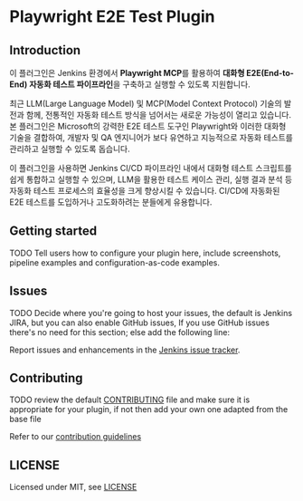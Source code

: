 # Playwright E2E Test Plugin

## Introduction

이 플러그인은 Jenkins 환경에서 **Playwright MCP**를 활용하여 **대화형 E2E(End-to-End) 자동화 테스트 파이프라인**을 구축하고 실행할 수 있도록 지원합니다.

최근 LLM(Large Language Model) 및 MCP(Model Context Protocol) 기술의 발전과 함께, 전통적인 자동화 테스트 방식을 넘어서는 새로운 가능성이 열리고 있습니다. 본 플러그인은 Microsoft의 강력한 E2E 테스트 도구인 Playwright와 이러한 대화형 기술을 결합하여, 개발자 및 QA 엔지니어가 보다 유연하고 지능적으로 자동화 테스트를 관리하고 실행할 수 있도록 돕습니다.

이 플러그인을 사용하면 Jenkins CI/CD 파이프라인 내에서 대화형 테스트 스크립트를 쉽게 통합하고 실행할 수 있으며, LLM을 활용한 테스트 케이스 관리, 실행 결과 분석 등 자동화 테스트 프로세스의 효율성을 크게 향상시킬 수 있습니다. CI/CD에 자동화된 E2E 테스트를 도입하거나 고도화하려는 분들에게 유용합니다.

## Getting started

TODO Tell users how to configure your plugin here, include screenshots, pipeline examples and
configuration-as-code examples.

## Issues

TODO Decide where you're going to host your issues, the default is Jenkins JIRA, but you can also enable GitHub issues,
If you use GitHub issues there's no need for this section; else add the following line:

Report issues and enhancements in the [Jenkins issue tracker](https://issues.jenkins.io/).

## Contributing

TODO review the default [CONTRIBUTING](https://github.com/jenkinsci/.github/blob/master/CONTRIBUTING.md) file and make sure it is appropriate for your plugin, if not then add your own one adapted from the base file

Refer to our [contribution guidelines](https://github.com/jenkinsci/.github/blob/master/CONTRIBUTING.md)

## LICENSE

Licensed under MIT, see [LICENSE](LICENSE.md)
